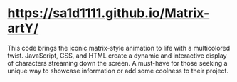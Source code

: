 # https://sa1d1111.github.io/Matrix-artY/

This code brings the iconic matrix-style animation to life with a multicolored twist. JavaScript, CSS, and HTML create a dynamic and
interactive display of characters streaming down the screen. A must-have for those seeking a unique way to showcase information or add some coolness to their project.
